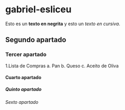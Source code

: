 # gabriel-esliceu
Esto es un **texto en negrita** y esto un *texto en cursiva*.
## Segundo apartado
### Tercer apartado
1.Lista de Compras
    a. Pan
    b. Queso
    c. Aceito de Oliva
#### Cuarto apartado
##### Quinto apartado
###### Sexto apartado